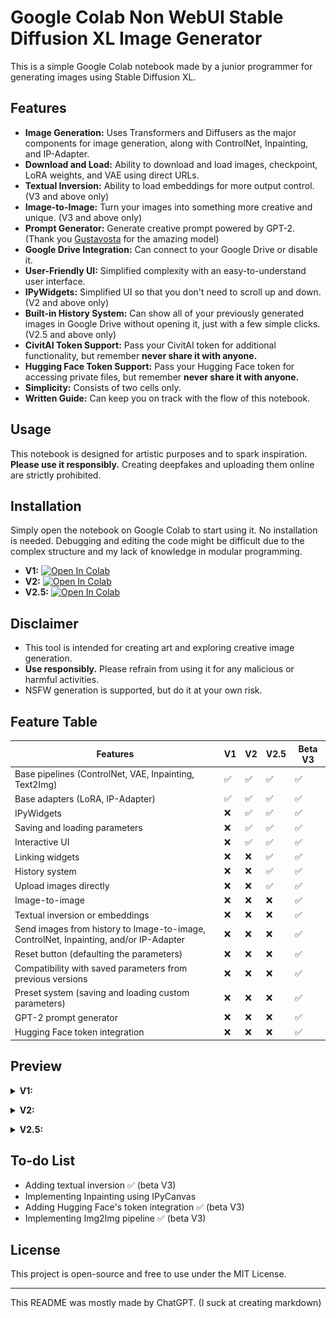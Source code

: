 # Google Colab Non WebUI Stable Diffusion XL Image Generator

This is a simple Google Colab notebook made by a junior programmer for generating images using Stable Diffusion XL.

## Features
- **Image Generation:** Uses Transformers and Diffusers as the major components for image generation, along with ControlNet, Inpainting, and IP-Adapter.
- **Download and Load:** Ability to download and load images, checkpoint, LoRA weights, and VAE using direct URLs.
- **Textual Inversion:** Ability to load embeddings for more output control. (V3 and above only)
- **Image-to-Image:** Turn your images into something more creative and unique. (V3 and above only)
- **Prompt Generator:** Generate creative prompt powered by GPT-2. (Thank you [Gustavosta](https://huggingface.co/Gustavosta) for the amazing model)
- **Google Drive Integration:** Can connect to your Google Drive or disable it.
- **User-Friendly UI:** Simplified complexity with an easy-to-understand user interface.
- **IPyWidgets:** Simplified UI so that you don't need to scroll up and down. (V2 and above only)
- **Built-in History System:** Can show all of your previously generated images in Google Drive without opening it, just with a few simple clicks. (V2.5 and above only)
- **CivitAI Token Support:** Pass your CivitAI token for additional functionality, but remember **never share it with anyone.**
- **Hugging Face Token Support:** Pass your Hugging Face token for accessing private files, but remember **never share it with anyone.**
- **Simplicity:** Consists of two cells only.
- **Written Guide:** Can keep you on track with the flow of this notebook.

## Usage
This notebook is designed for artistic purposes and to spark inspiration. **Please use it responsibly.** Creating deepfakes and uploading them online are strictly prohibited.

## Installation
Simply open the notebook on Google Colab to start using it. No installation is needed. Debugging and editing the code might be difficult due to the complex structure and my lack of knowledge in modular programming.
- **V1:** [![Open In Colab](https://colab.research.google.com/assets/colab-badge.svg)](https://colab.research.google.com/github/ZicoDiegoRR/stable_diffusion_xl_colab_ui/blob/main/stable_diffusion_xl_v1.ipynb)
- **V2:** [![Open In Colab](https://colab.research.google.com/assets/colab-badge.svg)](https://colab.research.google.com/github/ZicoDiegoRR/stable_diffusion_xl_colab_ui/blob/main/stable_diffusion_xl_v2.ipynb)
- **V2.5:** [![Open In Colab](https://colab.research.google.com/assets/colab-badge.svg)](https://colab.research.google.com/github/ZicoDiegoRR/stable_diffusion_xl_colab_ui/blob/main/stable_diffusion_xl_v2.5.ipynb)

## Disclaimer
- This tool is intended for creating art and exploring creative image generation.
- **Use responsibly.** Please refrain from using it for any malicious or harmful activities.
- NSFW generation is supported, but do it at your own risk.

## Feature Table

| Features                                                                              | V1 | V2 | V2.5 |  Beta V3 |
|---------------------------------------------------------------------------------------|----|----|------|----------|
| Base pipelines (ControlNet, VAE, Inpainting, Text2Img)                                | ✅ | ✅ | ✅  |    ✅    |
| Base adapters (LoRA, IP-Adapter)                                                      | ✅ | ✅ | ✅  |    ✅    |
| IPyWidgets                                                                            | ❌ | ✅ | ✅  |    ✅    |
| Saving and loading parameters                                                         | ❌ | ✅ | ✅  |    ✅    |
| Interactive UI                                                                        | ❌ | ✅ | ✅  |    ✅    |
| Linking widgets                                                                       | ❌ | ❌ | ✅  |    ✅    |
| History system                                                                        | ❌ | ❌ | ✅  |    ✅    |
| Upload images directly                                                                | ❌ | ❌ | ✅  |    ✅    |
| Image-to-image                                                                        | ❌ | ❌ | ❌  |    ✅    |
| Textual inversion or embeddings                                                       | ❌ | ❌ | ❌  |    ✅    |
| Send images from history to Image-to-image, ControlNet, Inpainting, and/or IP-Adapter | ❌ | ❌ | ❌  |    ✅    |
| Reset button (defaulting the parameters)                                              | ❌ | ❌ | ❌  |    ✅    |
| Compatibility with saved parameters from previous versions                            | ❌ | ❌ | ❌  |    ✅    |
| Preset system (saving and loading custom parameters)                                  | ❌ | ❌ | ❌  |    ✅    |
| GPT-2 prompt generator                                                                | ❌ | ❌ | ❌  |    ✅    |
| Hugging Face token integration                                                        | ❌ | ❌ | ❌  |    ✅    |

## Preview
<details> <summary> <b>V1:</b> </summary> <br>
  
The resolution is too big. [Consider checking it manually.](docs/v1/v1.png) </details>

<details> <summary> <b>V2:</b> </summary> <br>
  
![general_settings_v2](docs/v2/general_settings.png)

![advanced_settings_v2](docs/v2/advanced_settings.png) </details>

<details> <summary> <b>V2.5:</b> </summary> <br>
  
![general_settings_v2.5](docs/v2.5/general_settings.png)

![advanced_settings_v2.5](docs/v2.5/advanced_settings.png)

![history_v2.5](docs/v2.5/history.png) </details>

## To-do List
- Adding textual inversion ✅ (beta V3)
- Implementing Inpainting using IPyCanvas
- Adding Hugging Face's token integration ✅ (beta V3)
- Implementing Img2Img pipeline ✅ (beta V3)
## License
This project is open-source and free to use under the MIT License.

---

This README was mostly made by ChatGPT. (I suck at creating markdown)
